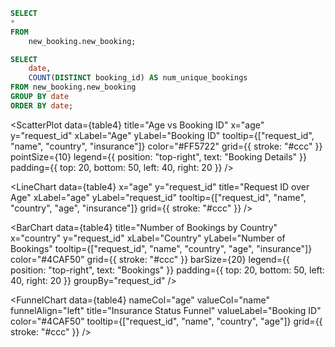 ```sql table4
SELECT
*
FROM
    new_booking.new_booking;
```

```sql table5
SELECT
    date,
    COUNT(DISTINCT booking_id) AS num_unique_bookings
FROM new_booking.new_booking
GROUP BY date
ORDER BY date;

```

<ScatterPlot
    data={table4}
    title="Age vs Booking ID"
    x="age"
    y="request_id"
    xLabel="Age"
    yLabel="Booking ID"
    tooltip={["request_id", "name", "country", "insurance"]}
    color="#FF5722"
    grid={{ stroke: "#ccc" }}
    pointSize={10}
    legend={{ position: "top-right", text: "Booking Details" }}
    padding={{ top: 20, bottom: 50, left: 40, right: 20 }}
/>

<LineChart
    data={table4}
    x="age"
    y="request_id"
    title="Request ID over Age"
    xLabel="age"
    yLabel="request_id"
    tooltip={["request_id", "name", "country", "age", "insurance"]}
    grid={{ stroke: "#ccc" }}
/>



<BarChart
    data={table4}
    title="Number of Bookings by Country"
    x="country"
    y="request_id"
    xLabel="Country"
    yLabel="Number of Bookings"
    tooltip={["request_id", "name", "country", "age", "insurance"]}
    color="#4CAF50"
    grid={{ stroke: "#ccc" }}
    barSize={20}
    legend={{ position: "top-right", text: "Bookings" }}
    padding={{ top: 20, bottom: 50, left: 40, right: 20 }}
    groupBy="request_id" 
/>

<FunnelChart 
    data={table4}
    nameCol="age"
    valueCol="name"
    funnelAlign="left"
    title="Insurance Status Funnel"
    valueLabel="Booking ID"
    color="#4CAF50"
    tooltip={["request_id", "name", "country", "age"]}
    grid={{ stroke: "#ccc" }}
/>
